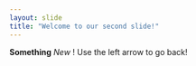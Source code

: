 ```yaml
---
layout: slide
title: "Welcome to our second slide!"
---
```

**Something** _New_ !
Use the left arrow to go back!
